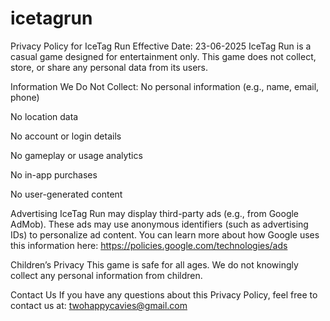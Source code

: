 # icetagrun
Privacy Policy for IceTag Run
Effective Date: 23-06-2025
IceTag Run is a casual game designed for entertainment only. This game does not collect, store, or share any personal data from its users.

Information We Do Not Collect:
No personal information (e.g., name, email, phone)

No location data

No account or login details

No gameplay or usage analytics

No in-app purchases

No user-generated content

Advertising
IceTag Run may display third-party ads (e.g., from Google AdMob). These ads may use anonymous identifiers (such as advertising IDs) to personalize ad content. You can learn more about how Google uses this information here:
https://policies.google.com/technologies/ads

Children’s Privacy
This game is safe for all ages. We do not knowingly collect any personal information from children.

Contact Us
If you have any questions about this Privacy Policy, feel free to contact us at: twohappycavies@gmail.com

